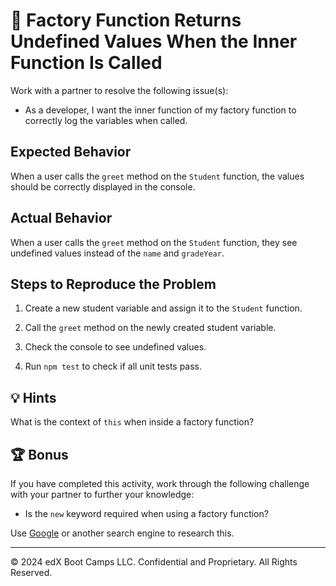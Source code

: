# 🐛 Factory Function Returns Undefined Values When the Inner Function Is Called

Work with a partner to resolve the following issue(s):

* As a developer, I want the inner function of my factory function to correctly log the variables when called.

## Expected Behavior

When a user calls the `greet` method on the `Student` function, the values should be correctly displayed in the console.

## Actual Behavior

When a user calls the `greet` method on the `Student` function, they see undefined values instead of the `name` and `gradeYear`.

## Steps to Reproduce the Problem

1. Create a new student variable and assign it to the `Student` function. 

2. Call the `greet` method on the newly created student variable.

3. Check the console to see undefined values.

4. Run `npm test` to check if all unit tests pass.

## 💡 Hints

What is the context of `this` when inside a factory function? 

## 🏆 Bonus

If you have completed this activity, work through the following challenge with your partner to further your knowledge:

* Is the `new` keyword required when using a factory function? 

Use [Google](https://www.google.com) or another search engine to research this.

---
© 2024 edX Boot Camps LLC. Confidential and Proprietary. All Rights Reserved.
